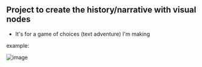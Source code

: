 ## Project to create the history/narrative with visual nodes

- It's for a game of choices (text adventure) I'm making

example: 

![image](https://user-images.githubusercontent.com/36513735/213900564-0fbc25ab-1e20-4d87-a445-19cb0f76cea9.png)
